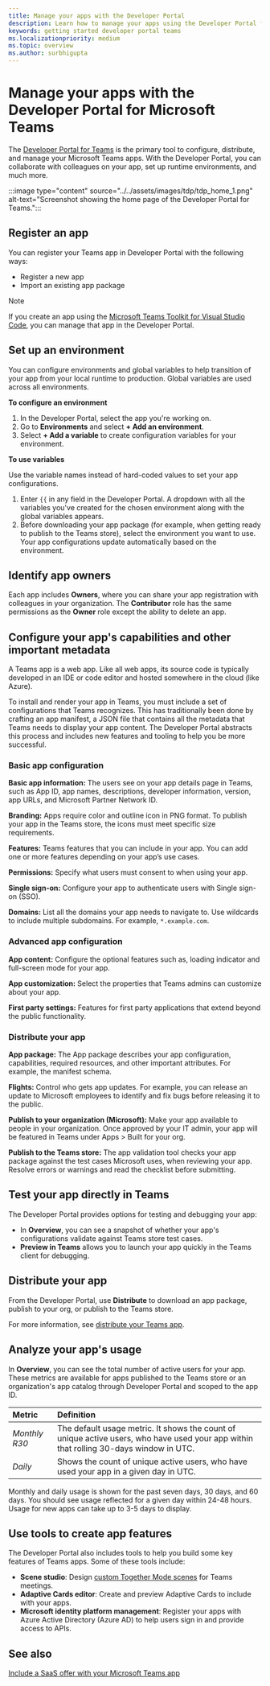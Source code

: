 ```yaml
---
title: Manage your apps with the Developer Portal
description: Learn how to manage your apps using the Developer Portal for Microsoft Teams.
keywords: getting started developer portal teams
ms.localizationpriority: medium
ms.topic: overview
ms.author: surbhigupta
---
```


# Manage your apps with the Developer Portal for Microsoft Teams

The <a href="https://dev.teams.microsoft.com" target="_blank">Developer Portal for Teams</a> is the primary tool to configure, distribute, and manage your Microsoft Teams apps. With the Developer Portal, you can collaborate with colleagues on your app, set up runtime environments, and much more.

:::image type="content" source="../../assets/images/tdp/tdp_home_1.png" alt-text="Screenshot showing the home page of the Developer Portal for Teams.":::

## Register an app

You can register your Teams app in Developer Portal with the following ways:

* Register a new app
* Import an existing app package

> [!NOTE]
> If you create an app using the [Microsoft Teams Toolkit for Visual Studio Code](https://marketplace.visualstudio.com/items?itemName=TeamsDevApp.ms-teams-vscode-extension), you can manage that app in the Developer Portal.

## Set up an environment

You can configure environments and global variables to help transition of your app from your local runtime to production. Global variables are used across all environments.

**To configure an environment**

1. In the Developer Portal, select the app you're working on.
2. Go to **Environments** and select **+ Add an environment**.
3. Select **+ Add a variable** to create configuration variables for your environment.

**To use variables**

Use the variable names instead of hard-coded values to set your app configurations.

1. Enter `{{` in any field in the Developer Portal. A dropdown with all the variables you've created for the chosen environment along with the global variables appears.  
1. Before downloading your app package (for example, when getting ready to publish to the Teams store), select the environment you want to use. Your app configurations update automatically based on the environment. 

## Identify app owners

Each app includes **Owners**, where you can share your app registration with colleagues in your organization. The **Contributor** role has the same permissions as the **Owner** role except the ability to delete an app.

## Configure your app's capabilities and other important metadata

A Teams app is a web app. Like all web apps, its source code is typically developed in an IDE or code editor and hosted somewhere in the cloud (like Azure).

To install and render your app in Teams, you must include a set of configurations that Teams recognizes. This has traditionally been done by crafting an app manifest, a JSON file that contains all the metadata that Teams needs to display your app content. The Developer Portal abstracts this process and includes new features and tooling to help you be more successful.

### Basic app configuration 

**Basic app information:** The users see on your app details page in Teams, such as App ID, app names, descriptions, developer information, version, app URLs, and Microsoft Partner Network ID.

**Branding:** Apps require color and outline icon in PNG format. To publish your app in the Teams store, the icons must meet specific size requirements.

**Features:** Teams features that you can include in your app. You can add one or more features depending on your app’s use cases.

**Permissions:** Specify what users must consent to when using your app.

**Single sign-on:** Configure your app to authenticate users with Single sign-on (SSO).

**Domains:** List all the domains your app needs to navigate to. Use wildcards to include multiple subdomains. For example, `*.example.com`.

### Advanced app configuration

**App content:** Configure the optional features such as, loading indicator and full-screen mode for your app.

**App customization:** Select the properties that Teams admins can customize about your app.

**First party settings:** Features for first party applications that extend beyond the public functionality.

### Distribute your app

**App package:** The App package describes your app configuration, capabilities, required resources, and other important attributes. For example, the manifest schema.

**Flights:** Control who gets app updates. For example, you can release an update to Microsoft employees to identify and fix bugs before releasing it to the public.

**Publish to your organization (Microsoft):** Make your app available to people in your organization. Once approved by your IT admin, your app will be featured in Teams under Apps > Built for your org.

**Publish to the Teams store:** The app validation tool checks your app package against the test cases Microsoft uses, when reviewing your app. Resolve errors or warnings and read the checklist before submitting.

## Test your app directly in Teams

The Developer Portal provides options for testing and debugging your app:

* In **Overview**, you can see a snapshot of whether your app's configurations validate against Teams store test cases.
* **Preview in Teams** allows you to launch your app quickly in the Teams client for debugging.

## Distribute your app

From the Developer Portal, use **Distribute** to download an app package, publish to your org, or publish to the Teams store.

For more information, see [distribute your Teams app](~/concepts/deploy-and-publish/apps-publish-overview.md).

## Analyze your app's usage

In **Overview**, you can see the total number of active users for your app. These metrics are available for apps published to the Teams store or an organization's app catalog through Developer Portal and scoped to the app ID.

| Metric | Definition |
| :-----------------------| :------------------------------------------------------------------------------------------------------|
| *Monthly R30* | The default usage metric. It shows the count of unique active users, who have used your app within that rolling 30-days window in UTC. |
| *Daily* | Shows the count of unique active users, who have used your app in a given day in UTC. |

Monthly and daily usage is shown for the past seven days, 30 days, and 60 days. You should see usage reflected for a given day within 24-48 hours. Usage for new apps can take up to 3-5 days to display.

## Use tools to create app features

The Developer Portal also includes tools to help you build some key features of Teams apps. Some of these tools include:

* **Scene studio**: Design [custom Together Mode scenes](~/apps-in-teams-meetings/teams-together-mode.md) for Teams meetings.
* **Adaptive Cards editor**: Create and preview Adaptive Cards to include with your apps.
* **Microsoft identity platform management**: Register your apps with Azure Active Directory (Azure AD) to help users sign in and provide access to APIs.

## See also

[Include a SaaS offer with your Microsoft Teams app](../prepare/include-saas-offer.md)

